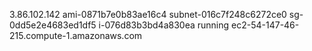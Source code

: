 3.86.102.142
ami-0871b7e0b83ae16c4
subnet-016c7f248c6272ce0
sg-0dd5e2e4683ed1df5
i-076d83b3bd4a830ea
running
ec2-54-147-46-215.compute-1.amazonaws.com
